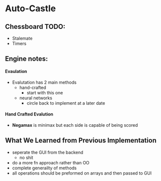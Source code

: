 # Auto-Castle

## Chessboard TODO:
- Stalemate
- Timers

## Engine notes:

#### Evaulation
- Evalutation has 2 main methods 
  - hand-crafted
    - start with this one 
  - neural networks
    - circle back to implement at a later date

#### Hand Crafted Evalution 
- **Negamax** is minimax but each side is capable of being scored


## What We Learned from Previous Implementation
- seperate the GUI from the backend
  - no shit
- do a more fn approach rather than OO
- complete generailty of methods
- all operations should be preformed on arrays and then passed to GUI
